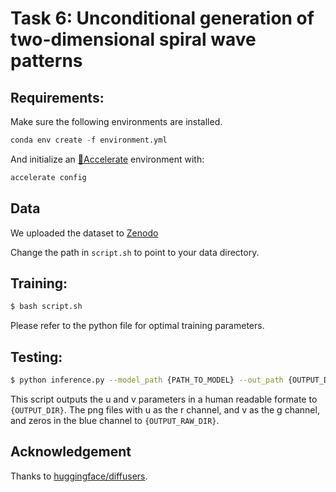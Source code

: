 # Task 6: Unconditional generation of two-dimensional spiral wave patterns

## Requirements:

Make sure the following environments are installed.

```python
conda env create -f environment.yml
```

And initialize an [🤗Accelerate](https://github.com/huggingface/accelerate/) environment with:

```bash
accelerate config
```

## Data

We uploaded the dataset to [Zenodo](https://zenodo.org)

Change the path in `script.sh` to point to your data directory.

## Training:

```bash
$ bash script.sh
```

Please refer to the python file for optimal training parameters.

## Testing:

```bash
$ python inference.py --model_path {PATH_TO_MODEL} --out_path {OUTPUT_DIR} --out_path_raw {OUTPUT_RAW_DIR}
```

This script outputs the u and v parameters in a human readable formate to `{OUTPUT_DIR}`. The png files with u as the r channel, and v as the g channel, and zeros in the blue channel to `{OUTPUT_RAW_DIR}`.

## Acknowledgement

Thanks to [huggingface/diffusers](https://github.com/huggingface/diffusers).